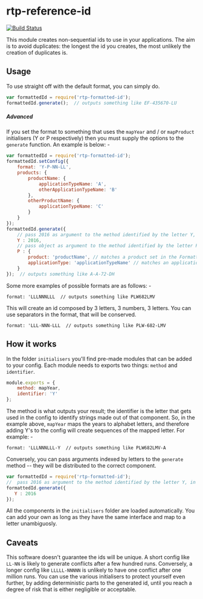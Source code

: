# rtp-reference-id

[![Build Status](https://travis-ci.org/UKHomeOffice/rtp-formatted-id.svg?branch=master)](https://travis-ci.org/UKHomeOffice/rtp-formatted-id)

This module creates non-sequential ids to use in your applications. The aim is to avoid duplicates: the longest the id
you creates, the most unlikely the creation of duplicates is.

## Usage

To use straight off with the default format, you can simply do.

``` JavaScript
var formattedId = require('rtp-formatted-id');
formattedId.generate();  // outputs something like EF-435670-LU
```

##### Advanced

If you set the format to something that uses the `mapYear` and / or `mapProduct` initialisers (Y or P respectively) then
you must supply the options to the `generate` function. An example is below: -
 
``` javascript
var formattedId = require('rtp-formatted-id');
formattedId.setConfig({
    format: 'Y-P-NN-LL',
    products: {
        productName: {
            applicationTypeName: 'A',
            otherApplicationTypeName: 'B'
        },
        otherProductName: {
            applicationTypeName: 'C'
        }
    }
});
formattedId.generate({
    // pass 2016 as argument to the method identified by the letter Y, in this case mapYear
    Y : 2016,
    // pass object as argument to the method identified by the letter P, in this case mapProduct 
    P : {
        product: 'productName', // matches a product set in the FormattedId config 
        applicationType: 'applicationTypeName' // matches an applicationType set in the FormattedId config
    }
});  // outputs something like A-A-72-DH 
```

Some more examples of possible formats are as follows: -

```
format: 'LLLNNNLLL  // outputs something like PLW682LMV
```

This will create an id composed by 3 letters, 3 numbers, 3 letters.
You can use separators in the format, that will be conserved.

```
format: 'LLL-NNN-LLL  // outputs something like PLW-682-LMV
```

How it works
-------------

In the folder `initialisers` you'll find pre-made modules that can be added to your config. Each module needs to exports
two things: `method` and `identifier`.

``` javascript
module.exports = {
    method: mapYear,
    identifier: 'Y'
};
```

The method is what outputs your result; the identifier is the letter that gets used in the config to identify strings made
out of that component. So, in the example above, `mapYear` maps the years to alphabet letters, and therefore adding Y's to
the config will create sequences of the mapped letter. For example: -

```
format: 'LLLNNNLLL-Y  // outputs something like PLW682LMV-A
```

Conversely, you can pass arguments indexed by letters to the `generate` method -- they will be distributed to the correct
component.

``` javascript
var formattedId = require('rtp-formatted-id');
//  pass 2016 as argument to the method identified by the letter Y, in this case mapYear
formattedId.generate({
   Y : 2016
});
```

All the components in the `initialisers` folder are loaded automatically. You can add your own as long as they have the
same interface and map to a letter unambiguosly.
 
Caveats
-------
 
This software doesn't guarantee the ids will be unique. A short config like `LL-NN` is likely to generate conflicts after 
a few hundred runs. Conversely, a longer config like `LLLLL-NNNNN` is unlikely to have one conflict after one million runs. 
You can use the various initialisers to protect yourself even further, by adding deterministic parts to the generated id, 
until you reach a degree of risk that is either negligible or acceptable.

